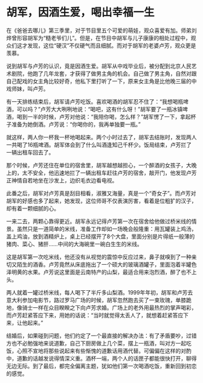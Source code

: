 # 胡军，因酒生爱，喝出幸福一生

在《爸爸去哪儿》第三季里，对于节目里五个可爱的萌娃，观众喜爱有加。师弟刘烨曾形容胡军为“糙老爷们儿”。但是，在节目中胡军与儿子康康的相处过程中，观众们这才发现，这位“硬汉”不仅硬气而且细腻。而对于胡军的老婆卢芳，观众更是羡慕。 

说到胡军与卢芳的认识，竟是因酒生爱。胡军从中戏毕业后，被分配到北京人民艺术剧院，他跑了几年龙套，才获得了做男主角的机会。自己做了男主角，自然对跟自己配戏的女主角比较好奇，他私下里打听了一下，原来女主角是比他晚三届的中戏师妹，叫卢芳。 

有一天排练结束后，胡军请卢芳吃饭。喜欢喝酒的胡军忍不住了：“我想喝瓶啤酒，可以吗？”卢芳大大咧咧地说：“喝吧，这有什么呀！”胡军要了一瓶冰镇啤酒，喝到一半的时候，卢芳对他说：“我陪你喝，怎么样？”胡军愣了一下，拿起杯子准备为她倒酒。卢芳说：“你喝你的，我再单独要一瓶。” 

就这样，两人你一杯我一杯地喝起来。两个小时过去了，胡军去结账时，发现两人一共喝了16瓶啤酒。胡军体会到了什么叫酒逢知己千杯少。饭局结束，卢芳拦了一辆出租车回去了。 

那个时候，卢芳还住在单位的宿舍里，胡军越想越担心，一个醉酒的女孩子，大晚上的，太不安全，他迅速地拦了一辆出租车赶往卢芳的宿舍，敲开门，他发现卢芳正神情自若地坐在沙发上，边织毛衣边看电视。 

此番之后，胡军对卢芳真是刮目相看，淑雅又海量，真是一个“奇女子”。而卢芳对胡军的好感也多了起来，她发现，这位师哥不仅表演厉害，看着是位粗犷的汉子，却有着一颗细腻的心。 

一来二去，两颗心靠得更近。胡军永远记得卢芳第一次在宿舍给他做过桥米线的情景。虽然只是一道简单的米线，准备工作却如一场晚会般隆重：用瓦罐装上鸡汤，盖上鸡油，放到酒精炉上，桌上已经摆开了8个大盘，里面分别是片得纸一般薄的猪肉、菜心、猪肝……中间的大海碗里一碗白生生的米线。 

这是胡军第一次吃米线，他还没有从视觉的震惊中反应过来，鼻子就嗅到了一种亲切又陌生的酒香。卢芳竟然从床底拖出了一个硕大的玻璃酒罐子，里面泡着半罐色泽明黄的水果。卢芳说这里面是云南特产的山梨，最适合用来泡烈酒，醉了也不上头。 

两人就着一罐过桥米线，每人喝下了半斤多山梨酒。1999年年初，胡军和卢芳去意大利参加电影节，路过罗马广场的时候，胡军忽然跑去买了一束玫瑰，单膝跪地，像骑士一样在众目睽睽之下向卢芳求婚。广场上的老外用最热烈的掌声喝彩，而卢芳赶紧答应下来，用她的话说：“当时就觉得太丢人了，就想着赶紧答应下来，让他起来。” 

结婚后，如果碰到问题，他们约定了一个最直接的解决办法：有了矛盾要吵，过错方也不必勉强地来说道歉，自己下厨房做上几个菜，摆上一瓶酒，叫对方一起吃饭，心照不宣地将那些说起来有些惭愧的道歉话用酒代替。可偏偏在这样的对酌中，道歉的话越发说得情深义重。酒杯一端，两个人的话匣子都能很快打开，聊得无边无际。到了最后，都完全偏离主题，犹如他们第一次喝酒吃饭，重新回到初恋的感觉。
